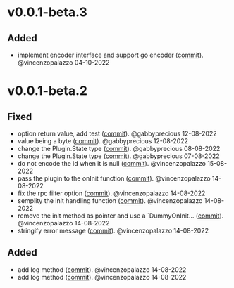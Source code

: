 # v0.0.1-beta.3

## Added
- implement encoder interface and support go encoder ([commit](https://github.com/vincenzopalazzo/cln4go/commit/64871a56bf696558548a18cbb033ac6856cdad8f)). @vincenzopalazzo 04-10-2022


# v0.0.1-beta.2

## Fixed
- option return value, add test ([commit](https://github.com/vincenzopalazzo/cln4go/commit/a59f9a465f10d844980834dd4ea1090fa5ca8e6e)). @gabbyprecious 12-08-2022
- value being a byte ([commit](https://github.com/vincenzopalazzo/cln4go/commit/5724651acfb8923e11bfcd9ac2d624197ccfe6fe)). @gabbyprecious 12-08-2022
- change the Plugin.State type ([commit](https://github.com/vincenzopalazzo/cln4go/commit/7f9e4f1ed63e9e70c4a2b072266e44c826ad9ef7)). @gabbyprecious 08-08-2022
- change the Plugin.State type ([commit](https://github.com/vincenzopalazzo/cln4go/commit/cf258e0ef4b9f30c19e10b0b755e250f6f00eb39)). @gabbyprecious 07-08-2022
- do not encode the id when it is null ([commit](https://github.com/vincenzopalazzo/cln4go/commit/4a3a679dc1760e4188baa380982ab27a48a9161d)). @vincenzopalazzo 15-08-2022
- pass the plugin to the onInit function ([commit](https://github.com/vincenzopalazzo/cln4go/commit/655f65328877d37d5a6a60cbda378973fe59439f)). @vincenzopalazzo 14-08-2022
- fix the rpc filter option ([commit](https://github.com/vincenzopalazzo/cln4go/commit/497020fde3905ea327418dee7a15faa650448afe)). @vincenzopalazzo 14-08-2022
- semplity the init handling function ([commit](https://github.com/vincenzopalazzo/cln4go/commit/9a002116f502eb9e4177b8661b32032eb758b2d6)). @vincenzopalazzo 14-08-2022
- remove the init method as pointer and use a `DummyOnInit… ([commit](https://github.com/vincenzopalazzo/cln4go/commit/f505e8b165fb97847053167f864c0db9718dd3e2)). @vincenzopalazzo 14-08-2022
- stringify error message ([commit](https://github.com/vincenzopalazzo/cln4go/commit/f3f1d104c30d6435b07b6dda34c07392f9422dd2)). @vincenzopalazzo 14-08-2022

## Added
- add log method ([commit](https://github.com/vincenzopalazzo/cln4go/commit/6f91fa93dfa4fd16017e9ec246cc13c44228b3fa)). @vincenzopalazzo 14-08-2022
- add log method ([commit](https://github.com/vincenzopalazzo/cln4go/commit/995be77de67f20a2b06e48db7bde6503b0c9e232)). @vincenzopalazzo 14-08-2022
